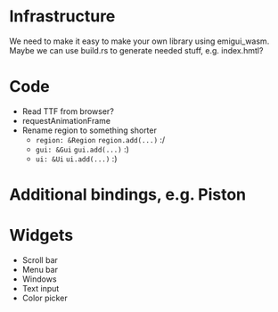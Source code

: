 # Infrastructure
We need to make it easy to make your own library using emigui_wasm.
Maybe we can use build.rs to generate needed stuff, e.g. index.hmtl?

# Code
* Read TTF from browser?
* requestAnimationFrame
* Rename region to something shorter
    * `region: &Region` `region.add(...)` :/
    * `gui: &Gui` `gui.add(...)` :)
    * `ui: &Ui` `ui.add(...)` :)

# Additional bindings, e.g. Piston

# Widgets
* Scroll bar
* Menu bar
* Windows
* Text input
* Color picker
